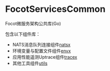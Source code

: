 # FocotServicesCommon
Focot微服务架构公共库(Go)

包含以下组件库：

- NATS消息队列连接组件[natsx](https://github.com/TiyaAnlite/FocotServicesCommon/tree/main/natsx)
- 环境变量与配置文件组件[envx](https://github.com/TiyaAnlite/FocotServicesCommon/tree/main/envx)
- 应用性能遥测Uptrace组件[tracex](https://github.com/TiyaAnlite/FocotServicesCommon/tree/main/tracex)
- 其他工具组件[utils](https://github.com/TiyaAnlite/FocotServicesCommon/tree/main/utils)
